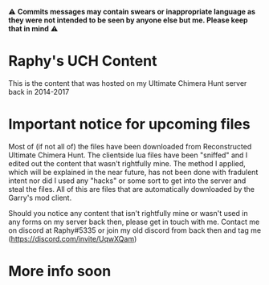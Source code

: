 ⚠️ **Commits messages may contain swears or inappropriate language as they were not intended to be seen by anyone else but me. Please keep that in mind** ⚠️
# Raphy's UCH Content
This is the content that was hosted on my Ultimate Chimera Hunt server back in 2014-2017

# Important notice for upcoming files
Most of (if not all of) the files have been downloaded from Reconstructed Ultimate Chimera Hunt. The clientside lua files have been "sniffed" and I edited out the content that wasn't rightfully mine. The method I applied, which will be explained in the near future, has not been done with fradulent intent nor did I used any "hacks" or some sort to get into the server and steal the files. All of this are files that are automatically downloaded by the Garry's mod client.

Should you notice any content that isn't rightfully mine or wasn't used in any forms on my server back then, please get in touch with me. Contact me on discord at Raphy#5335 or join my old discord from back then and tag me (https://discord.com/invite/UqwXQam)


# More info soon
